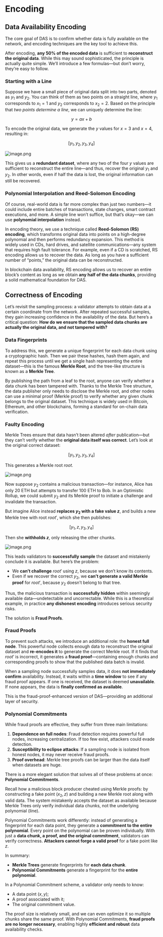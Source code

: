 # Encoding

## Data Availability Encoding

The core goal of DAS is to confirm whether data is fully available on the network, and encoding techniques are the key tool to achieve this.

After encoding, **any 50% of the encoded data** is sufficient to **reconstruct the original data**. While this may sound sophisticated, the principle is actually quite simple. We’ll introduce a few formulas—but don’t worry, they’re easy to follow.

### Starting with a Line

Suppose we have a small piece of original data split into two parts, denoted as $y_1$ and $y_2$. You can think of them as two points on a straight line, where $y_1$ corresponds to $x_1 = 1$ and $y_2$ corresponds to $x_2 = 2$. Based on the principle that *two points determine a line*, we can uniquely determine the line:

$$
y = ax + b
$$

To encode the original data, we generate the $y$ values for $x = 3$ and $x = 4$, resulting in:

$$
[y_1, y_2, y_3, y_4]
$$

![image.png](/en/line.png)

This gives us a **redundant dataset**, where any two of the four $y$ values are sufficient to reconstruct the entire line—and thus, recover the original $y_1$ and $y_2$. In other words, even if half the data is lost, the original information can still be recovered.

### Polynomial Interpolation and Reed-Solomon Encoding

Of course, real-world data is far more complex than just two numbers—it could include entire batches of transactions, state changes, smart contract executions, and more. A simple line won’t suffice, but that’s okay—we can use **polynomial interpolation** instead.

In encoding theory, we use a technique called **Reed-Solomon (RS) encoding**, which transforms original data into points on a high-degree polynomial and then performs redundancy expansion. This method is widely used in CDs, hard drives, and satellite communications—any system that requires high fault tolerance. For example, even if a CD is scratched, RS encoding allows us to recover the data. As long as you have a sufficient number of “points,” the original data can be reconstructed.

In blockchain data availability, RS encoding allows us to recover an entire block’s content as long as we obtain **any half of the data chunks**, providing a solid mathematical foundation for DAS.

## Correctness of Encoding

Let’s revisit the sampling process: a validator attempts to obtain data at a certain coordinate from the network. After repeated successful samples, they gain increasing confidence in the availability of the data. But here’s a critical question: **How do we ensure that the sampled data chunks are actually the original data, and not tampered with?**

### Data Fingerprints

To address this, we generate a unique fingerprint for each data chunk using a cryptographic hash. Then we pair these hashes, hash them again, and repeat this process until we get a single hash representing the entire dataset—this is the famous **Merkle Root**, and the tree-like structure is known as a **Merkle Tree**.

By publishing the path from a leaf to the root, anyone can verify whether a data chunk has been tampered with. Thanks to the Merkle Tree structure, the data publisher only needs to disclose the Merkle root, and other nodes can use a minimal proof (Merkle proof) to verify whether any given chunk belongs to the original dataset. This technique is widely used in Bitcoin, Ethereum, and other blockchains, forming a standard for on-chain data verification.

### Faulty Encoding

Merkle Trees ensure that data hasn’t been altered *after* publication—but they can’t verify whether the **original data itself was correct**. Let’s look at the original correct dataset:

$$
[y_1, y_2, y_3, y_4]
$$

This generates a Merkle root $root$.

![image.png](/en/merkle-tree.png)

Now suppose $y_2$ contains a malicious transaction—for instance, Alice has only 20 ETH but attempts to transfer 100 ETH to Bob. In an Optimistic Rollup, we could submit $y_2$ and its Merkle proof to initiate a challenge and invalidate the transaction.

But imagine Alice instead **replaces $y_2$ with a fake value $z$**, and builds a new Merkle tree with root $root'$, which she then publishes:

$$
[y_1, z, y_3, y_4]
$$

Then she **withholds $z$**, only releasing the other chunks.

![image.png](/en/merkle-tree-fraud.png)

This leads validators to **successfully sample** the dataset and mistakenly conclude it is available. But here’s the problem:

* We **can’t challenge** $root'$ using $z$, because we don’t know its contents.
* Even if we recover the correct $y_2$, we **can’t generate a valid Merkle proof** for $root'$, because $y_2$ doesn’t belong to that tree.

Thus, the malicious transaction is **successfully hidden** within seemingly available data—undetectable and uncorrectable. While this is a theoretical example, in practice **any dishonest encoding** introduces serious security risks.

The solution is **Fraud Proofs**.

### Fraud Proofs

To prevent such attacks, we introduce an additional role: the **honest full node**. This powerful node collects enough data to reconstruct the original dataset and **re-encodes it** to generate the correct Merkle root. If it finds that $root'$ is incorrect, it generates a **fraud proof**—containing enough chunks and corresponding proofs to show that the published data batch is invalid.

When a sampling node successfully samples data, it does **not immediately confirm** availability. Instead, it waits within a **time window** to see if any fraud proof appears. If one is received, the dataset is deemed **unavailable**. If none appears, the data is **finally confirmed as available**.

This is the fraud-proof-enhanced version of DAS—providing an additional layer of security.

### Polynomial Commitments

While fraud proofs are effective, they suffer from three main limitations:

1. **Dependence on full nodes**: Fraud detection requires powerful full nodes, increasing centralization. If too few exist, attackers could evade detection.
2. **Susceptibility to eclipse attacks**: If a sampling node is isolated from honest nodes, it may never receive fraud proofs.
3. **Proof overhead**: Merkle tree proofs can be larger than the data itself when datasets are huge.

There is a more elegant solution that solves all of these problems at once: **Polynomial Commitments**.

Recall how a malicious block producer cheated using Merkle proofs: by constructing a fake point $(x_2, z)$ and building a new Merkle root along with valid data. The system mistakenly accepts the dataset as available because Merkle Trees only verify individual data chunks, not the underlying polynomial (line).

Polynomial Commitments work differently: instead of generating a fingerprint for each data point, they generate a **commitment to the entire polynomial**. Every point on the polynomial can be proven individually. With just a **data chunk, a proof, and the original commitment**, validators can verify correctness. **Attackers cannot forge a valid proof** for a fake point like $z$.

In summary:

* **Merkle Trees** generate fingerprints for **each data chunk**.
* **Polynomial Commitments** generate a fingerprint for the **entire polynomial**.

In a Polynomial Commitment scheme, a validator only needs to know:

* A data point $(x, y)$;
* A proof associated with it;
* The original commitment value.

The proof size is relatively small, and we can even optimize it so multiple chunks share the same proof. With Polynomial Commitments, **fraud proofs are no longer necessary**, enabling highly **efficient and robust** data availability checks.
